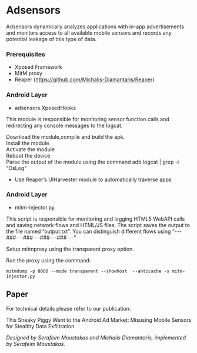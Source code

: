 # Adsensors

Adsensors dynamically analyzes applications with in-app advertisements and monitors access to all available mobile sensors and records any potential leakage of this type of data.

### Prerequisites

* Xposed Framework
* MitM proxy
* Reaper (https://github.com/Michalis-Diamantaris/Reaper)

### Android Layer

*  adsensors.XposedHooks

This module is responsible for monitoring sensor function calls and redirecting any console messages to the logcat.

Download the module,compile and build the apk.<br />
Install the module<br />
Activate the module<br />
Reboot the device <br />
Parse the output of the module using the command adb logcat | grep -i “OsLog”<br />

* Use Reaper’s UIHarvester module  to automatically traverse apps

### Android Layer

*  mitm-injector.py

This script is responsible for monitoring and logging HTML5 WebAPI calls and saving network flows and HTML/JS files. The script saves the output to the file named “output.txt”.  You can distinguish different flows using  “---###---###---###---###---”

Setup mitmproxy using the transparent proxy option. 

Run the proxy using the command:
```
mitmdump -p 8080 --mode transparent --showhost  --anticache -s mitm-injector.py 
```

## Paper

For technical details please refer to our publication:

This Sneaky Piggy Went to the Android Ad Market: Misusing Mobile Sensors for Stealthy Data Exfiltration


*Designed by Serafeim Moustakas and Michalis Diamantaris, implemented by Serafeim Moustakas.*
